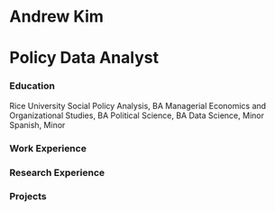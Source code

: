 # Andrew Kim
# Policy Data Analyst

### Education
Rice University
Social Policy Analysis, BA
Managerial Economics and Organizational Studies, BA
Political Science, BA
Data Science, Minor
Spanish, Minor

### Work Experience


### Research Experience


### Projects
